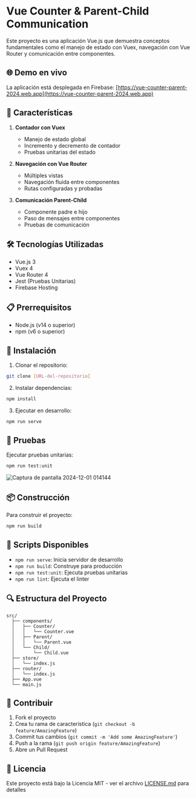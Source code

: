 # Vue Counter & Parent-Child Communication

Este proyecto es una aplicación Vue.js que demuestra conceptos fundamentales como el manejo de estado con Vuex, navegación con Vue Router y comunicación entre componentes.

## 🌐 Demo en vivo

La aplicación está desplegada en Firebase:
[https://vue-counter-parent-2024.web.app](https://vue-counter-parent-2024.web.app)

## 🚀 Características

1. **Contador con Vuex**
   - Manejo de estado global
   - Incremento y decremento de contador
   - Pruebas unitarias del estado

2. **Navegación con Vue Router**
   - Múltiples vistas
   - Navegación fluida entre componentes
   - Rutas configuradas y probadas

3. **Comunicación Parent-Child**
   - Componente padre e hijo
   - Paso de mensajes entre componentes
   - Pruebas de comunicación

## 🛠️ Tecnologías Utilizadas

- Vue.js 3
- Vuex 4
- Vue Router 4
- Jest (Pruebas Unitarias)
- Firebase Hosting

## 📋 Prerrequisitos

- Node.js (v14 o superior)
- npm (v6 o superior)

## 🔧 Instalación

1. Clonar el repositorio:
```bash
git clone [URL-del-repositorio]
```

2. Instalar dependencias:
```bash
npm install
```

3. Ejecutar en desarrollo:
```bash
npm run serve
```

## 🧪 Pruebas

Ejecutar pruebas unitarias:
```bash
npm run test:unit
```
![Captura de pantalla 2024-12-01 014144](https://github.com/user-attachments/assets/288bf099-27c7-428d-a3eb-905875b07ba8)

## 📦 Construcción

Para construir el proyecto:
```bash
npm run build
```

## 📝 Scripts Disponibles

- `npm run serve`: Inicia servidor de desarrollo
- `npm run build`: Construye para producción
- `npm run test:unit`: Ejecuta pruebas unitarias
- `npm run lint`: Ejecuta el linter

## 🔍 Estructura del Proyecto

```
src/
  ├── components/
  │   ├── Counter/
  │   │   └── Counter.vue
  │   ├── Parent/
  │   │   └── Parent.vue
  │   └── Child/
  │       └── Child.vue
  ├── store/
  │   └── index.js
  ├── router/
  │   └── index.js
  ├── App.vue
  └── main.js
```

## 🤝 Contribuir

1. Fork el proyecto
2. Crea tu rama de característica (`git checkout -b feature/AmazingFeature`)
3. Commit tus cambios (`git commit -m 'Add some AmazingFeature'`)
4. Push a la rama (`git push origin feature/AmazingFeature`)
5. Abre un Pull Request

## 📄 Licencia

Este proyecto está bajo la Licencia MIT - ver el archivo [LICENSE.md](LICENSE.md) para detalles
